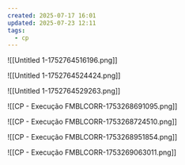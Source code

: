 ```yaml
---
created: 2025-07-17 16:01
updated: 2025-07-23 12:11
tags:
  - cp
---
```

![[Untitled 1-1752764516196.png]]

![[Untitled 1-1752764524424.png]]

![[Untitled 1-1752764529263.png]]




![[CP - Execução FMBLCORR-1753268691095.png]]

![[CP - Execução FMBLCORR-1753268724510.png]]

![[CP - Execução FMBLCORR-1753268951854.png]]

![[CP - Execução FMBLCORR-1753269063011.png]]

